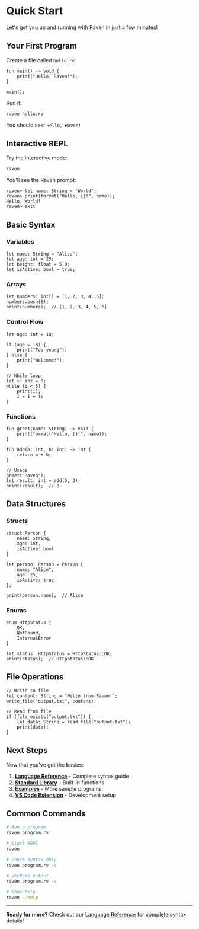# Quick Start

Let's get you up and running with Raven in just a few minutes!

## Your First Program

Create a file called `hello.rv`:

```raven
fun main() -> void {
    print("Hello, Raven!");
}

main();
```

Run it:

```bash
raven hello.rv
```

You should see: `Hello, Raven!`

## Interactive REPL

Try the interactive mode:

```bash
raven
```

You'll see the Raven prompt:

```
raven> let name: String = "World";
raven> print(format("Hello, {}!", name));
Hello, World!
raven> exit
```

## Basic Syntax

### Variables

```raven
let name: String = "Alice";
let age: int = 25;
let height: float = 5.9;
let isActive: bool = true;
```

### Arrays

```raven
let numbers: int[] = [1, 2, 3, 4, 5];
numbers.push(6);
print(numbers);  // [1, 2, 3, 4, 5, 6]
```

### Control Flow

```raven
let age: int = 18;

if (age < 18) {
    print("Too young");
} else {
    print("Welcome!");
}

// While loop
let i: int = 0;
while (i < 5) {
    print(i);
    i = i + 1;
}
```

### Functions

```raven
fun greet(name: String) -> void {
    print(format("Hello, {}!", name));
}

fun add(a: int, b: int) -> int {
    return a + b;
}

// Usage
greet("Raven");
let result: int = add(5, 3);
print(result);  // 8
```

## Data Structures

### Structs

```raven
struct Person {
    name: String,
    age: int,
    isActive: bool
}

let person: Person = Person { 
    name: "Alice", 
    age: 25, 
    isActive: true 
};

print(person.name);  // Alice
```

### Enums

```raven
enum HttpStatus {
    OK,
    NotFound,
    InternalError
}

let status: HttpStatus = HttpStatus::OK;
print(status);  // HttpStatus::OK
```

## File Operations

```raven
// Write to file
let content: String = "Hello from Raven!";
write_file("output.txt", content);

// Read from file
if (file_exists("output.txt")) {
    let data: String = read_file("output.txt");
    print(data);
}
```

## Next Steps

Now that you've got the basics:

1. **[Language Reference](../syntax.md)** - Complete syntax guide
2. **[Standard Library](../standard-library/overview.md)** - Built-in functions
3. **[Examples](../examples/basic.md)** - More sample programs
4. **[VS Code Extension](../resources/vscode-extension.md)** - Development setup

## Common Commands

```bash
# Run a program
raven program.rv

# Start REPL
raven

# Check syntax only
raven program.rv -c

# Verbose output
raven program.rv -v

# Show help
raven --help
```

---

**Ready for more?** Check out our [Language Reference](../syntax.md) for complete syntax details!
